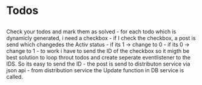 # Todos

##
Check your todos and mark them as solved 
    - for each todo which is dynamicly generated, i need a checkbox
    - if I check the checkbox, a post is send which changedes the Activ status
        - if its 1 -> change to 0 
        - if its 0 -> change to 1
        - to work i have to send the ID of the checkbox so it migth be best solution
        to loop throut todos and create seperate eventlistener to the IDS. So its easy
        to send the ID
    - the post is send to distributon service via json api
    - from distribution service the Update function in DB service is called.